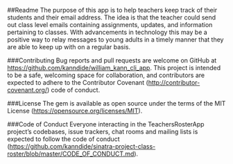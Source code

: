 ##Readme
The purpose of this app is to help teachers keep track of their students and their email address. The idea is that the teacher could send out class level emails containing assignments, updates, and information pertaining to classes. With advancements in technology this may be a positive way to relay messages to young adults in a timely manner that they are able to keep up with on a regular basis. 

###Contributing
Bug reports and pull requests are welcome on GitHub at https://github.com/kanndide/william_kann_cli_app. This project is intended to be a safe, welcoming space for collaboration, and contributors are expected to adhere to the Contributor Covenant (http://contributor-covenant.org/) code of conduct.

###License
The gem is available as open source under the terms of the MIT License (https://opensource.org/licenses/MIT).

###Code of Conduct
Everyone interacting in the TeachersRosterApp project’s codebases, issue trackers, chat rooms and mailing lists is expected to follow the code of conduct (https://github.com/kanndide/sinatra-project-class-roster/blob/master/CODE_OF_CONDUCT.md).